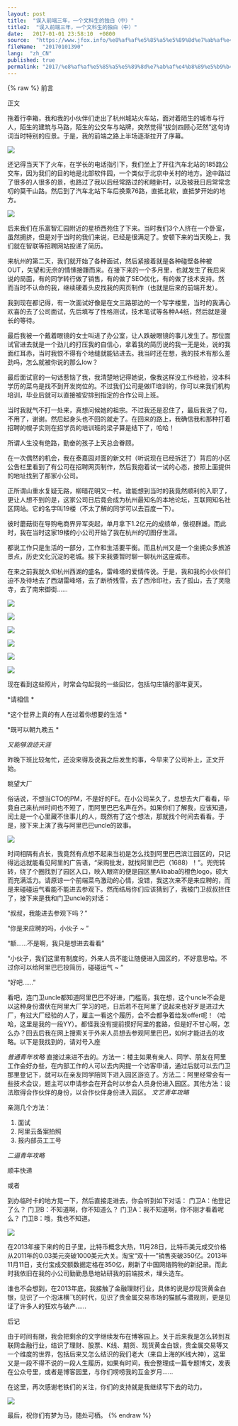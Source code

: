 ```yaml
---
layout: post
title:  "误入前端三年，一个文科生的独白（中）"
title2:  "误入前端三年，一个文科生的独白（中）"
date:   2017-01-01 23:58:10  +0800
source:  "https://www.jfox.info/%e8%af%af%e5%85%a5%e5%89%8d%e7%ab%af%e4%b8%89%e5%b9%b4%e4%b8%80%e4%b8%aa%e6%96%87%e7%a7%91%e7%94%9f%e7%9a%84%e7%8b%ac%e7%99%bd%e4%b8%ad.html"
fileName:  "20170101390"
lang:  "zh_CN"
published: true
permalink: "2017/%e8%af%af%e5%85%a5%e5%89%8d%e7%ab%af%e4%b8%89%e5%b9%b4%e4%b8%80%e4%b8%aa%e6%96%87%e7%a7%91%e7%94%9f%e7%9a%84%e7%8b%ac%e7%99%bd%e4%b8%ad.html"
---
```

{% raw %}
前言

正文

拖着行李箱，我和我的小伙伴们走出了杭州城站火车站，面对着陌生的城市与行人，陌生的建筑与马路，陌生的公交车与站牌，突然觉得“拔剑四顾心茫然”这句诗词当时特别的应景。于是，我的前端之路上半场逐渐拉开了序幕。

![](/wp-content/uploads/2017/07/1500994654.jpg)

还记得当天下了火车，在学长的电话指引下，我们坐上了开往汽车北站的185路公交车，因为我们的目的地是北部软件园，一个类似于北京中关村的地方。途中路过了很多的人很多的景，也路过了我以后经常路过的和睦新村，以及被我日后常常念叨的莫干山路。然后到了汽车北站下车后换乘76路，直抵北软，直抵梦开始的地方。

![](/wp-content/uploads/2017/07/1500994655.jpg)

后来我们在乐富智汇园附近的星桥西苑住了下来。当时我们3个人挤在一个卧室，虽然拥挤，但是对于当时的我们来说，已经是很满足了。安顿下来的当天晚上，我们就在智联等招聘网站投递了简历。

来杭州的第二天，我们就开始了各种面试，然后紧接着就是各种碰壁各种被OUT，失望和无奈的情愫接踵而来。在接下来的一个多月里，也就发生了我后来说的局面，有的同学转行做了销售，有的做了SEO优化，有的做了技术支持。然而当时不认命的我，继续硬着头皮找我的网页制作（也就是后来的前端开发）。

我到现在都记得，有一次面试好像是在文三路那边的一个写字楼里，当时的我满心欢喜的去了公司面试，先后填写了性格测试，技术笔试等各种A4纸，然后就是漫长的等待。

最后我被一个戴着眼镜的女士叫进了办公室，让人跌破眼镜的事儿发生了。那位面试官进去就是一个劲儿的打压我的自信心，拿着我的简历说的我一无是处，说的我面红耳赤，当时我恨不得有个地缝就能钻进去。我当时还在想，我的技术有那么差劲吗，怎么就被你说的那么low？

最后面试官的一句话惹恼了我，我清楚地记得她说，像我这样没工作经验，没本科学历的菜鸟是找不到开发岗位的。不过我们公司是做IT培训的，你可以来我们机构培训，毕业后就可以直接被安排到指定的合作公司上班。

当时我就气不打一处来，真想问候她的祖宗。不过我还是忍住了，最后我说了句，不用了，谢谢。然后起身头也不回的就走了。在回来的路上，我确信我和那种打着招聘的幌子实则在招学员的培训班的梁子算是结下了，哈哈！

所谓人生没有绝路，勤奋的孩子上天总会眷顾。

在一次偶然的机会，我在泰嘉园对面的新文村（听说现在已经拆迁了）背后的小区公告栏里看到了有公司在招聘网页制作，然后我抱着试一试的心态，按照上面提供的地址找到了那家小公司。

正所谓山重水复疑无路，柳暗花明又一村。谁能想到当时的我竟然顺利的入职了，更让人想不到的是，这家公司日后竟会成为杭州最知名的本地论坛，互联网知名社区网站。它的名字叫19楼（不太了解的同学可以去百度一下）。

彼时蘑菇街在导购电商界异军突起，单月拿下1.2亿元的成绩单，傲视群雄。而此时，我在当时这家19楼的小公司开始了我在杭州的切图仔生涯。

都说工作只是生活的一部分，工作和生活要平衡。而且杭州又是一个坐拥众多旅游景点，历史文化沉淀的老城。接下来我要暂时聊一聊杭州这座城市。

在来之前我就久仰杭州西湖的盛名，雷峰塔的爱情传说。于是，我和我的小伙伴们迫不及待地去了西湖雷峰塔，去了断桥残雪，去了西泠印社，去了孤山，去了灵隐寺，去了南宋御街……

![](/wp-content/uploads/2017/07/15009946551.jpg)

![](/wp-content/uploads/2017/07/1500994656.jpg)

![](/wp-content/uploads/2017/07/1500994657.jpg)

![](/wp-content/uploads/2017/07/1500994658.jpg)

![](/wp-content/uploads/2017/07/15009946581.jpg)

![](/wp-content/uploads/2017/07/1500994660.jpg)

现在看到这些照片，时常会勾起我的一些回忆，包括勾庄镇的那年夏天。

*请相信
*

*这个世界上真的有人在过着你想要的生活
*

*既可以朝九晚五
*

*又能够浪迹天涯*

昨晚下班比较匆忙，还没来得及说我之后发生的事，今早来了公司补上，正文开始。

眺望大厂 

俗话说，不想当CTO的PM，不是好的FE。在小公司呆久了，总想去大厂看看，毕竟自己来杭州时间也不短了，而阿里巴巴名声在外。如果你们了解我，应该知道，闰土是一个心里藏不住事儿的人，既然有了这个想法，那就找个时间去看看。于是，接下来上演了我与阿里巴巴uncle的故事。

![](/wp-content/uploads/2017/07/1500994662.jpg)

时间相隔有点长，我竟然有点想不起来当初是怎么找到阿里巴巴滨江园区的，只记得远远就能看见阿里的广告语，“采购批发，就找阿里巴巴（1688）！”。兜兜转转，绕了个圈找到了园区入口，映入眼帘的便是园区里Alibaba的橙色logo，硕大而充满活力。请原谅一个前端菜鸟激动的心情，没错，我这次来不是来应聘的，而是来碰碰运气看能不能进去参观下。然而结局你们应该猜到了，我被门卫叔叔拦住了，接下来是我和门卫uncle的对话：

“叔叔，我能进去参观下吗？”

“你是来应聘的吗，小伙子 ~ ”

“额……不是啊，我只是想进去看看”

“小伙子，我们这里有制度的，外来人员不能让随便进入园区的，不好意思哈。不过你可以给阿里巴巴投简历，碰碰运气 ~ “

“好吧……”

看吧，连门卫uncle都知道阿里巴巴不好进，门槛高，我在想，这个uncle不会是以这种身份潜伏在阿里大厂学习的吧，日后若不在阿里了说起来也好歹是进过大厂，有过大厂经验的人了，雇主一看这个履历，会不会都争着给发offer呢！（哈哈，这里是我的一段YY）。都怪我没有提前摸好阿里的套路，但是好不甘心啊，怎么办？回去后我在网上搜索关于外来人员想去参观阿里巴巴，如何才能进去的攻略。以下是我找到的，请对号入座

*普通青年攻略*
直接过来进不去的。方法一：楼主如果有亲人、同学、朋友在阿里工作会好办些，在内部工作的人可以去内网提一个访客申请，通过后就可以去门卫那里登记下，就可以在亲友同学陪同下进入园区游览了。方法二：阿里经常会有一些技术会议，题主可以申请参会在开会时以参会人员身份进入园区。其他方法：设法取得合作伙伴的身份，以合作伙伴身份进入园区。
*文艺青年攻略*

亲测几个方法：
1. 面试
2. 阿里云备案拍照
3. 报内部员工工号

*二逼青年攻略*

顺丰快递 

或者

到办临时卡的地方晃一下，然后直接走进去，你会听到如下对话：
门卫A：他登记了么？
门卫B：不知道啊，你不知道么？
门卫A：我不知道啊，你不刚才看着呢么？
门卫B：哦，我也不知道。

 ![](/wp-content/uploads/2017/07/1500994663.jpg)

在2013年接下来的的日子里，比特币概念大热，11月28日，比特币美元成交价格从2011年的0.03美元突破1000美元大关。淘宝“双十一”销售突破350亿。2013年11月11日，支付宝成交额数据定格在350亿，刷新了中国网络购物的新纪录。而此时我依旧在我的小公司勤勤恳恳地钻研我的前端技术，埋头造车。

谁也不会想到，在2013年底，我接触了金融理财行业，具体的说是炒现货黄金白银，见识了一个泡沫横飞的时代，见识了贵金属交易市场的猫腻与潜规则，更是见证了许多人的狂欢与破产……

后记

由于时间有限，我会把剩余的文字继续发布在博客园上。关于后来我是怎么转到互联网金融行业，结识了理财、股票、K线、期货、现货黄金白银，贵金属交易等又一个维度的世界，包括后来又怎么结识的我们老大（来自上海的K线大神），这里又是一段不得不说的一段人生履历，如果有时间，我会整理成一篇专题博文，发表在公众号里，或者是博客园里，与你们唠唠我的互金岁月……

在这里，再次感谢老铁们的关注，你们的支持就是我继续写下去的动力。

![](/wp-content/uploads/2017/07/1500994664.jpg)

最后，祝你们有梦为马，随处可栖。
{% endraw %}
